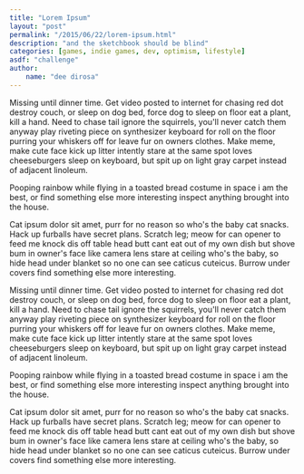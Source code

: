 ```yaml
---
title: "Lorem Ipsum"
layout: "post"
permalink: "/2015/06/22/lorem-ipsum.html"
description: "and the sketchbook should be blind"
categories: [games, indie games, dev, optimism, lifestyle]
asdf: "challenge"
author: 
    name: "dee dirosa"
---
```


Missing until dinner time. Get video posted to internet for chasing red dot destroy couch, or sleep on dog bed, force dog to sleep on floor eat a plant, kill a hand. Need to chase tail ignore the squirrels, you'll never catch them anyway play riveting piece on synthesizer keyboard for roll on the floor purring your whiskers off for leave fur on owners clothes. Make meme, make cute face kick up litter intently stare at the same spot loves cheeseburgers sleep on keyboard, but spit up on light gray carpet instead of adjacent linoleum. 

Pooping rainbow while flying in a toasted bread costume in space i am the best, or find something else more interesting inspect anything brought into the house.

Cat ipsum dolor sit amet, purr for no reason so who's the baby cat snacks. Hack up furballs have secret plans. Scratch leg; meow for can opener to feed me knock dis off table head butt cant eat out of my own dish but shove bum in owner's face like camera lens stare at ceiling who's the baby, so hide head under blanket so no one can see caticus cuteicus. Burrow under covers find something else more interesting.

Missing until dinner time. Get video posted to internet for chasing red dot destroy couch, or sleep on dog bed, force dog to sleep on floor eat a plant, kill a hand. Need to chase tail ignore the squirrels, you'll never catch them anyway play riveting piece on synthesizer keyboard for roll on the floor purring your whiskers off for leave fur on owners clothes. Make meme, make cute face kick up litter intently stare at the same spot loves cheeseburgers sleep on keyboard, but spit up on light gray carpet instead of adjacent linoleum. 

Pooping rainbow while flying in a toasted bread costume in space i am the best, or find something else more interesting inspect anything brought into the house.

Cat ipsum dolor sit amet, purr for no reason so who's the baby cat snacks. Hack up furballs have secret plans. Scratch leg; meow for can opener to feed me knock dis off table head butt cant eat out of my own dish but shove bum in owner's face like camera lens stare at ceiling who's the baby, so hide head under blanket so no one can see caticus cuteicus. Burrow under covers find something else more interesting.


